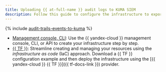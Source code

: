 ```yaml
---
title: Uploading {{ at-full-name }} audit logs to KUMA SIEM
description: Follow this guide to configure the infrastructure to export {{ at-short-name }} audit logs to the KUMA SIEM system.
---
```


{% include [audit-trails-events-to-kuma](../../../_tutorials/security/audit-trails-events-to-kuma.md) %}

* [Management console, CLI](console.md): Use the {{ yandex-cloud }} management console, CLI, or API to create your infrastructure step by step.
* [{{ TF }}](terraform.md): Streamline creating and managing your resources using the _infrastructure as code_ (IaC) approach. Download a {{ TF }} configuration example and then deploy the infrastructure using the [{{ yandex-cloud }} {{ TF }}]({{ tf-docs-link }}) provider.